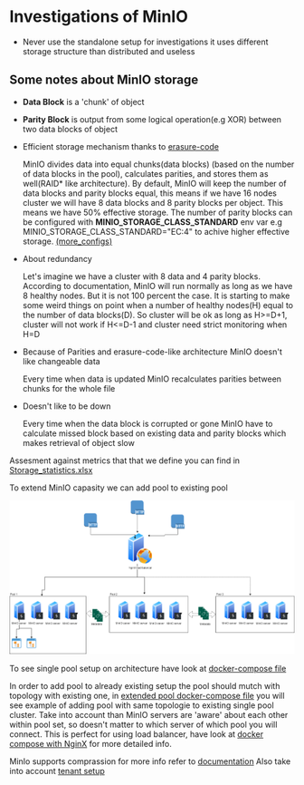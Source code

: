 # Investigations of MinIO

- Never use the standalone setup for investigations it uses different storage structure than distributed and useless 

## Some notes about MinIO storage 
- **Data Block** is a 'chunk' of object 
- **Parity Block** is output from some logical operation(e.g XOR) between two data blocks of object 

- Efficient storage mechanism thanks to [erasure-code](https://docs.min.io/docs/minio-erasure-code-quickstart-guide)

    MinIO divides data into equal chunks(data blocks) (based on the number of data blocks in the pool), calculates parities, and stores them as well(RAID* like architecture). By default, MinIO will keep the number of data blocks and parity blocks equal, this means if we have 16 nodes cluster we will have 8 data blocks and 8 parity blocks per object. This means we have 50% effective storage. The number of parity blocks can be configured with **MINIO_STORAGE_CLASS_STANDARD** env var e.g 
    MINIO_STORAGE_CLASS_STANDARD="EC:4" to achive higher effective storage. [(more_configs)](https://docs.min.io/docs/minio-server-configuration-guide.html)
- About redundancy 

    Let's imagine we have a cluster with 8 data and 4 parity blocks. According to documentation, MinIO will run normally as long as we have 8 healthy nodes. But it is not 100 percent the case. It is starting to make some weird things on point when a number of healthy nodes(H) equal to the number of data blocks(D).
    So cluster will be ok as long as H>=D+1, cluster will not work if H<=D-1 and cluster need strict monitoring when H=D
    
- Because of Parities and erasure-code-like architecture MinIO doesn't like changeable data

    Every time when data is updated MinIO recalculates parities between chunks for the whole file 
- Doesn't like to be down 

    Every time when the data block is corrupted or gone MinIO have to calculate missed block based on existing data and parity blocks which makes retrieval of object slow  
    
Assesment against metrics that that we define you can find in [Storage_statistics.xlsx](./Storage_statistics.xlsx)

To extend MinIO capasity we can add pool to existing pool

![Architecture](./MinIO_high_level_structure.png)

To see single pool setup on architecture have look at [docker-compose file](./docker-compose-single-pool.yml)

In order to add pool to already existing setup the pool should mutch with topology with existing one, in [extended pool docker-compose file](./docker-compose-extended-pool.yml) you will see example of adding pool with same topologie to existing single pool cluster. 
Take into account than MinIO servers are 'aware' about each other within pool set, so doesn't matter to which server of which pool you will connect. This is perfect for using  load balancer, have look at [docker compose with NginX](./docker-compose-extended-load-balanced.yml) for more detailed info.

MinIo supports comprassion for more info refer to [documentation](https://docs.min.io/docs/minio-compression-guide.html)
Also take into account [tenant setup](https://docs.min.io/docs/multi-tenant-minio-deployment-guide.html)